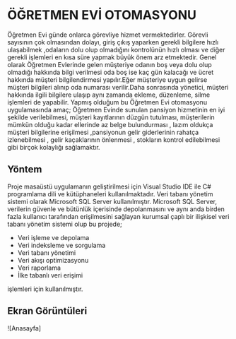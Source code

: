 # ÖĞRETMEN EVİ OTOMASYONU<br/>
Öğretmen Evi  günde onlarca görevliye  hizmet vermektedirler. Görevli  sayısının  çok olmasından
dolayı, giriş  çıkış yaparken gerekli  bilgilere  hızlı ulaşabilmek ,odaların dolu olup olmadığını
kontrolünün  hızlı olması ve diğer gerekli  işlemleri en kısa  süre yapmak büyük  önem arz etmektedir.
Genel olarak Öğretmen Evlerinde gelen müşteriye odanın boş veya dolu olup olmadığı hakkında bilgi verilmesi 
oda boş ise  kaç gün kalacağı  ve ücret  hakkında  müşteri bilgilendirmesi yapılır.Eğer müşteriye  uygun gelirse
müşteri bilgileri alınıp oda numarası verilir.Daha  sonrasında yönetici, müşteri hakkında ilgili  bilgilere ulaşıp 
aynı  zamanda  ekleme, düzenleme, silme işlemleri  de  yapabilir.
Yapmış  olduğum  bu Öğretmen Evi otomasyonu  uygulamasında  amaç; Öğretmen Evinde sunulan pansiyon  hizmetinin en iyi
şekilde verilebilmesi,  müşteri  kayıtlarının  düzgün tutulması,  müşterilerin  mümkün  olduğu kadar  ellerinde az 
belge bulundurması   , lazım oldukça  müşteri  bilgilerine  erişilmesi ,pansiyonun gelir  giderlerinin rahatça  izlenebilmesi ,
gelir kaçaklarının önlenmesi  , stokların  kontrol edilebilmesi  gibi birçok  kolaylığı sağlamaktır.<br/>

## Yöntem 
Proje masaüstü uygulamanın geliştirilmesi için Visual Studio IDE ile C# programlama dili ve kütüphaneleri kullanılmaktadır.
Veri tabanı yönetim sistemi olarak Microsoft SQL Server kullanılmıştır. Microsoft SQL Server, verilerin güvenle ve bütünlük
içerisinde depolanmasını ve aynı anda birden fazla kullanıcı tarafından erişilmesini sağlayan kurumsal çaplı bir ilişkisel 
veri tabanı yönetim sistemi olup bu projede;

- Veri işleme ve depolama
- Veri indeksleme ve sorgulama
- Veri tabanı yönetimi
- Veri akışı optimizasyonu
- Veri raporlama
- İlke tabanlı veri erişimi

işlemleri için kullanılmıştır.
## Ekran Görüntüleri
![Anasayfa]

